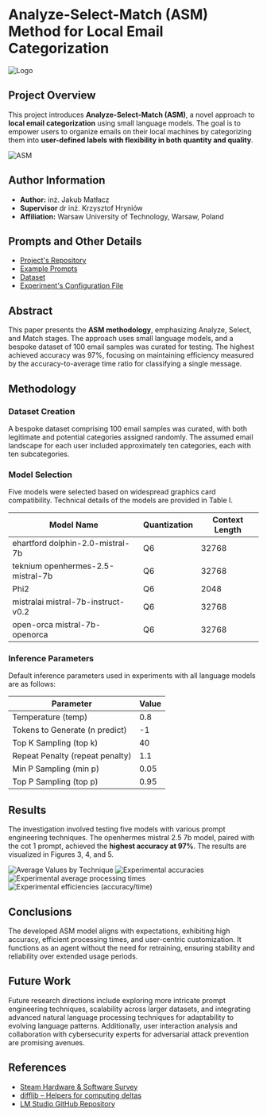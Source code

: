 # Analyze-Select-Match (ASM) Method for Local Email Categorization

![Logo](logo.png)

## Project Overview

This project introduces **Analyze-Select-Match (ASM)**, a novel approach to **local email categorization** using small language models. The goal is to empower users to organize emails on their local machines by categorizing them into **user-defined labels with flexibility in both quantity and quality**.

![ASM](graph.png)

## Author Information

- **Author:** inż. Jakub Matłacz
- **Supervisor** dr inż. Krzysztof Hryniów
- **Affiliation:** Warsaw University of Technology, Warsaw, Poland

## Prompts and Other Details

- [Project's Repository](https://github.com/matlaczj/ASM-Method-for-Local-Email-Categorization)
- [Example Prompts](https://github.com/matlaczj/ASM-Method-for-Local-Email-Categorization/blob/main/docs/prompts.pdf)
- [Dataset](https://github.com/matlaczj/ASM-Method-for-Local-Email-Categorization/blob/main/data/dataset_with_possible_categories.csv)
- [Experiment's Configuration File](https://github.com/matlaczj/ASM-Method-for-Local-Email-Categorization/blob/main/src/experiments/experiments.py)

## Abstract

This paper presents the **ASM methodology**, emphasizing Analyze, Select, and Match stages. The approach uses small language models, and a bespoke dataset of 100 email samples was curated for testing. The highest achieved accuracy was 97%, focusing on maintaining efficiency measured by the accuracy-to-average time ratio for classifying a single message.

## Methodology

### Dataset Creation

A bespoke dataset comprising 100 email samples was curated, with both legitimate and potential categories assigned randomly. The assumed email landscape for each user included approximately ten categories, each with ten subcategories.

### Model Selection

Five models were selected based on widespread graphics card compatibility. Technical details of the models are provided in Table I.

| Model Name                         | Quantization | Context Length |
| ---------------------------------- | ------------ | ---------- |
| ehartford dolphin-2.0-mistral-7b   | Q6           | 32768      |
| teknium openhermes-2.5-mistral-7b  | Q6           | 32768      |
| Phi2                               | Q6           | 2048       |
| mistralai mistral-7b-instruct-v0.2 | Q6           | 32768      |
| open-orca mistral-7b-openorca      | Q6           | 32768      |

### Inference Parameters

Default inference parameters used in experiments with all language models are as follows:

| Parameter                       | Value |
| ------------------------------- | ----- |
| Temperature (temp)              | 0.8   |
| Tokens to Generate (n predict)  | -1    |
| Top K Sampling (top k)          | 40    |
| Repeat Penalty (repeat penalty) | 1.1   |
| Min P Sampling (min p)          | 0.05  |
| Top P Sampling (top p)          | 0.95  |

## Results

The investigation involved testing five models with various prompt engineering techniques. The openhermes mistral 2.5 7b model, paired with the cot 1 prompt, achieved the **highest accuracy at 97%**. The results are visualized in Figures 3, 4, and 5.

![Average Values by Technique](avg_val_by_tech.png)
![Experimental accuracies](Accuracy.png) ![Experimental average processing times](AverageProcessingTime.png) ![Experimental efficiencies (accuracy/time)](Efficiency.png) 

## Conclusions

The developed ASM model aligns with expectations, exhibiting high accuracy, efficient processing times, and user-centric customization. It functions as an agent without the need for retraining, ensuring stability and reliability over extended usage periods.

## Future Work

Future research directions include exploring more intricate prompt engineering techniques, scalability across larger datasets, and integrating advanced natural language processing techniques for adaptability to evolving language patterns. Additionally, user interaction analysis and collaboration with cybersecurity experts for adversarial attack prevention are promising avenues.

## References

- [Steam Hardware &amp; Software Survey](https://store.steampowered.com/hwsurvey/)
- [difflib – Helpers for computing deltas](https://docs.python.org/3/library/difflib.html)
- [LM Studio GitHub Repository](https://github.com/lmstudio-ai)
